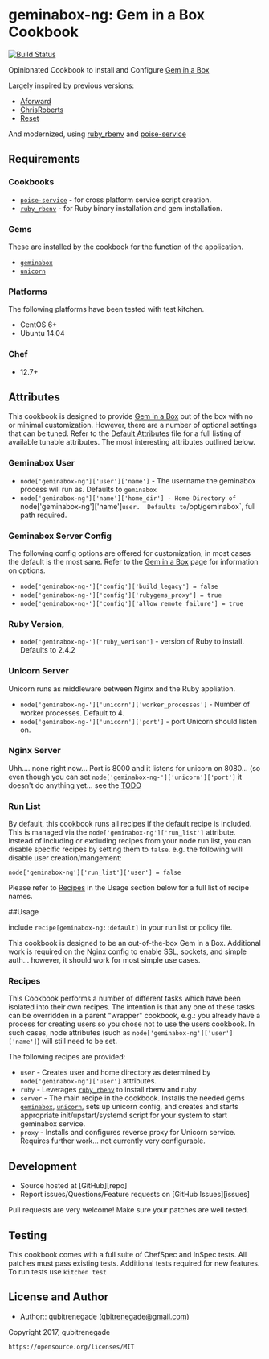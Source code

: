 # geminabox-ng: Gem in a Box Cookbook

[![Build Status](https://travis-ci.org/qubitrenegade/chef-geminabox-ng.svg?branch=master)](https://travis-ci.org/qubitrenegade/chef-geminabox-ng)

Opinionated Cookbook to install and Configure [Gem in a Box](https://github.com/geminabox/geminabox)

Largely inspired by previous versions:

* [Aforward](https://github.com/aforward-obsolete/chef-geminabox)
* [ChrisRoberts](https://github.com/chrisroberts/cookbook-geminabox)
* [Reset](https://github.com/reset/geminabox-cookbook)

And modernized, using [ruby_rbenv](https://github.com/sous-chefs/ruby_rbenv) and [poise-service](https://github.com/poise/poise-service)

## Requirements

### Cookbooks

- [`poise-service`](https://github.com/poise/poise-service) - for cross platform service script creation.
- [`ruby_rbenv`](https://github.com/sous-chefs/ruby_rbenv) - for Ruby binary installation and gem installation.

### Gems

These are installed by the cookbook for the function of the application.

- [`geminabox`](https://github.com/geminabox/geminabox)
- [`unicorn`](https://bogomips.org/unicorn/)

### Platforms

The following platforms have been tested with test kitchen.

- CentOS 6+
- Ubuntu 14.04

### Chef

- 12.7+

## Attributes

This cookbook is designed to provide [Gem in a Box](https://github.com/geminabox/geminabox) out of the box with no or minimal customization.  However, there are a number of optional settings that can be tuned.  Refer to the [Default Attributes](https://github.com/qubitrenegade/chef-geminabox-ng/blob/master/attributes/default.rb) file for a full listing of available tunable attributes.  The most interesting attributes outlined below.

### Geminabox User

- `node['geminabox-ng']['user']['name']` - The username the geminabox process will run as. Defaults to `geminabox`
- `node['geminabox-ng']['name']['home_dir'] - Home Directory of `node['geminabox-ng']['name']` user.  Defaults to `/opt/geminabox`, full path required.

### Geminabox Server Config

The following config options are offered for customization, in most cases the default is the most sane.  Refer to the [Gem in a Box](https://github.com/geminabox/geminabox) page for information on options.

- `node['geminabox-ng-']['config']['build_legacy'] = false`
- `node['geminabox-ng-']['config']['rubygems_proxy'] = true`
- `node['geminabox-ng-']['config']['allow_remote_failure'] = true`

### Ruby Version,

- `node['geminabox-ng-']['ruby_verison']` - version of Ruby to install.  Defaults to 2.4.2

### Unicorn Server

Unicorn runs as middleware between Nginx and the Ruby appliation.

- `node['geminabox-ng-']['unicorn']['worker_processes']` - Number of worker processes.  Default to 4.
- `node['geminabox-ng-']['unicorn']['port']` - port Unicorn should listen on.

### Nginx Server

Uhh.... none right now...  Port is 8000 and it listens for unicorn on 8080... (so even though you can set `node['geminabox-ng-']['unicorn']['port']` it doesn't do anything yet... see the [TODO](https://github.com/qubitrenegade/chef-geminabox-ng#TODO)

### Run List

By default, this cookbook runs all recipes if the default recipe is included.  This is managed via the `node['geminabox-ng']['run_list']` attribute.  Instead of including or excluding recipes from your node run list, you can disable specific recipes by setting them to `false`. e.g. the following will disable user creation/mangement:

```
node['geminabox-ng']['run_list']['user'] = false
```

Please refer to [Recipes](https://github.com/qubitrenegade/chef-geminabox-ng#cookbooks) in the Usage section below for a full list of recipe names.

##Usage

include `recipe[geminabox-ng::default]` in your run list or policy file.

This cookbook is designed to be an out-of-the-box Gem in a Box.  Additional work is required on the Nginx config to enable SSL, sockets, and simple auth... however, it should work for most simple use cases.

### Recipes

This Cookbook performs a number of different tasks which have been isolated into their own recipes.  The intention is that any one of these tasks can be overridden in a parent "wrapper" cookbook, e.g.: you already have a process for creating users so you chose not to use the users cookbook.  In such cases, node attributes (such as `node['geminabox-ng']['user']['name']`) will still need to be set.

The following recipes are provided:

- `user` - Creates user and home directory as determined by `node['geminabox-ng']['user']` attributes.
- `ruby` - Leverages [`ruby_rbenv`](https://github.com/sous-chefs/ruby_rbenv) to install rbenv and ruby
- `server` - The main recipe in the cookbook.  Installs the needed gems [`geminabox`](https://github.com/geminabox/geminabox), [`unicorn`](https://bogomips.org/unicorn/), sets up unicorn config, and creates and starts appropriate init/upstart/systemd script for your system to start geminabox service.
- `proxy` - Installs and configures reverse proxy for Unicorn service.  Requires further work... not currently very configurable.

## Development

- Source hosted at [GitHub][repo]
- Report issues/Questions/Feature requests on [GitHub Issues][issues]

Pull requests are very welcome! Make sure your patches are well tested.

## Testing

This cookbook comes with a full suite of ChefSpec and InSpec tests.  All patches must pass existing tests.  Additional tests required for new features. To run tests use `kitchen test`

## License and Author

- Author:: qubitrenegade ([qbitrenegade@gmail.com](mailto:qbitrenegade@gmail.com))

Copyright 2017, qubitrenegade

```
https://opensource.org/licenses/MIT
```
